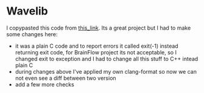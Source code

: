 # Wavelib

I copypasted this code from [this_link](https://github.com/rafat/wavelib). Its a great project but I had to make some changes here:

* it was a plain C code and to report errors it called exit(-1) instead returning exit code, for BrainFlow project its not acceptable, so I changed exit to exception and I had to change all this stuff to C++ intead plain C
* during changes above I've applied my own clang-format so now we can not even see a diff between two version
* add a few more checks
